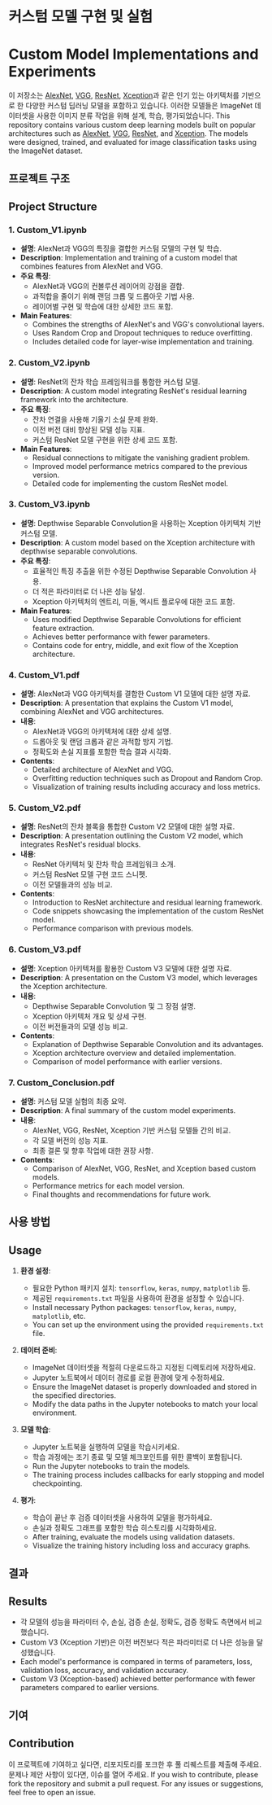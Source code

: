 # 커스텀 모델 구현 및 실험
# Custom Model Implementations and Experiments

이 저장소는 [AlexNet](https://proceedings.neurips.cc/paper_files/paper/2012/file/c399862d3b9d6b76c8436e924a68c45b-Paper.pdf), [VGG](https://arxiv.org/pdf/1409.1556), [ResNet](https://arxiv.org/pdf/1512.03385), [Xception](https://arxiv.org/pdf/1610.02357)과 같은 인기 있는 아키텍처를 기반으로 한 다양한 커스텀 딥러닝 모델을 포함하고 있습니다. 이러한 모델들은 ImageNet 데이터셋을 사용한 이미지 분류 작업을 위해 설계, 학습, 평가되었습니다.
This repository contains various custom deep learning models built on popular architectures such as [AlexNet](https://proceedings.neurips.cc/paper_files/paper/2012/file/c399862d3b9d6b76c8436e924a68c45b-Paper.pdf), [VGG](https://arxiv.org/pdf/1409.1556), [ResNet](https://arxiv.org/pdf/1512.03385), and [Xception](https://arxiv.org/pdf/1610.02357). The models were designed, trained, and evaluated for image classification tasks using the ImageNet dataset.

## 프로젝트 구조
## Project Structure

### 1. Custom_V1.ipynb
- **설명**: AlexNet과 VGG의 특징을 결합한 커스텀 모델의 구현 및 학습.
- **Description**: Implementation and training of a custom model that combines features from AlexNet and VGG.
- **주요 특징**:
  - AlexNet과 VGG의 컨볼루션 레이어의 강점을 결합.
  - 과적합을 줄이기 위해 랜덤 크롭 및 드롭아웃 기법 사용.
  - 레이어별 구현 및 학습에 대한 상세한 코드 포함.
- **Main Features**:
  - Combines the strengths of AlexNet's and VGG's convolutional layers.
  - Uses Random Crop and Dropout techniques to reduce overfitting.
  - Includes detailed code for layer-wise implementation and training.

### 2. Custom_V2.ipynb
- **설명**: ResNet의 잔차 학습 프레임워크를 통합한 커스텀 모델.
- **Description**: A custom model integrating ResNet's residual learning framework into the architecture.
- **주요 특징**:
  - 잔차 연결을 사용해 기울기 소실 문제 완화.
  - 이전 버전 대비 향상된 모델 성능 지표.
  - 커스텀 ResNet 모델 구현을 위한 상세 코드 포함.
- **Main Features**:
  - Residual connections to mitigate the vanishing gradient problem.
  - Improved model performance metrics compared to the previous version.
  - Detailed code for implementing the custom ResNet model.

### 3. Custom_V3.ipynb
- **설명**: Depthwise Separable Convolution을 사용하는 Xception 아키텍처 기반 커스텀 모델.
- **Description**: A custom model based on the Xception architecture with depthwise separable convolutions.
- **주요 특징**:
  - 효율적인 특징 추출을 위한 수정된 Depthwise Separable Convolution 사용.
  - 더 적은 파라미터로 더 나은 성능 달성.
  - Xception 아키텍처의 엔트리, 미들, 엑시트 플로우에 대한 코드 포함.
- **Main Features**:
  - Uses modified Depthwise Separable Convolutions for efficient feature extraction.
  - Achieves better performance with fewer parameters.
  - Contains code for entry, middle, and exit flow of the Xception architecture.

### 4. Custom_V1.pdf
- **설명**: AlexNet과 VGG 아키텍처를 결합한 Custom V1 모델에 대한 설명 자료.
- **Description**: A presentation that explains the Custom V1 model, combining AlexNet and VGG architectures.
- **내용**:
  - AlexNet과 VGG의 아키텍처에 대한 상세 설명.
  - 드롭아웃 및 랜덤 크롭과 같은 과적합 방지 기법.
  - 정확도와 손실 지표를 포함한 학습 결과 시각화.
- **Contents**:
  - Detailed architecture of AlexNet and VGG.
  - Overfitting reduction techniques such as Dropout and Random Crop.
  - Visualization of training results including accuracy and loss metrics.

### 5. Custom_V2.pdf
- **설명**: ResNet의 잔차 블록을 통합한 Custom V2 모델에 대한 설명 자료.
- **Description**: A presentation outlining the Custom V2 model, which integrates ResNet's residual blocks.
- **내용**:
  - ResNet 아키텍처 및 잔차 학습 프레임워크 소개.
  - 커스텀 ResNet 모델 구현 코드 스니펫.
  - 이전 모델들과의 성능 비교.
- **Contents**:
  - Introduction to ResNet architecture and residual learning framework.
  - Code snippets showcasing the implementation of the custom ResNet model.
  - Performance comparison with previous models.

### 6. Custom_V3.pdf
- **설명**: Xception 아키텍처를 활용한 Custom V3 모델에 대한 설명 자료.
- **Description**: A presentation on the Custom V3 model, which leverages the Xception architecture.
- **내용**:
  - Depthwise Separable Convolution 및 그 장점 설명.
  - Xception 아키텍처 개요 및 상세 구현.
  - 이전 버전들과의 모델 성능 비교.
- **Contents**:
  - Explanation of Depthwise Separable Convolution and its advantages.
  - Xception architecture overview and detailed implementation.
  - Comparison of model performance with earlier versions.

### 7. Custom_Conclusion.pdf
- **설명**: 커스텀 모델 실험의 최종 요약.
- **Description**: A final summary of the custom model experiments.
- **내용**:
  - AlexNet, VGG, ResNet, Xception 기반 커스텀 모델들 간의 비교.
  - 각 모델 버전의 성능 지표.
  - 최종 결론 및 향후 작업에 대한 권장 사항.
- **Contents**:
  - Comparison of AlexNet, VGG, ResNet, and Xception based custom models.
  - Performance metrics for each model version.
  - Final thoughts and recommendations for future work.

## 사용 방법
## Usage

1. **환경 설정**:
   - 필요한 Python 패키지 설치: `tensorflow`, `keras`, `numpy`, `matplotlib` 등.
   - 제공된 `requirements.txt` 파일을 사용하여 환경을 설정할 수 있습니다.
   - Install necessary Python packages: `tensorflow`, `keras`, `numpy`, `matplotlib`, etc.
   - You can set up the environment using the provided `requirements.txt` file.

2. **데이터 준비**:
   - ImageNet 데이터셋을 적절히 다운로드하고 지정된 디렉토리에 저장하세요.
   - Jupyter 노트북에서 데이터 경로를 로컬 환경에 맞게 수정하세요.
   - Ensure the ImageNet dataset is properly downloaded and stored in the specified directories.
   - Modify the data paths in the Jupyter notebooks to match your local environment.

3. **모델 학습**:
   - Jupyter 노트북을 실행하여 모델을 학습시키세요.
   - 학습 과정에는 조기 종료 및 모델 체크포인트를 위한 콜백이 포함됩니다.
   - Run the Jupyter notebooks to train the models.
   - The training process includes callbacks for early stopping and model checkpointing.

4. **평가**:
   - 학습이 끝난 후 검증 데이터셋을 사용하여 모델을 평가하세요.
   - 손실과 정확도 그래프를 포함한 학습 히스토리를 시각화하세요.
   - After training, evaluate the models using validation datasets.
   - Visualize the training history including loss and accuracy graphs.

## 결과
## Results

- 각 모델의 성능을 파라미터 수, 손실, 검증 손실, 정확도, 검증 정확도 측면에서 비교했습니다.
- Custom V3 (Xception 기반)은 이전 버전보다 적은 파라미터로 더 나은 성능을 달성했습니다.
- Each model's performance is compared in terms of parameters, loss, validation loss, accuracy, and validation accuracy.
- Custom V3 (Xception-based) achieved better performance with fewer parameters compared to earlier versions.

## 기여
## Contribution

이 프로젝트에 기여하고 싶다면, 리포지토리를 포크한 후 풀 리퀘스트를 제출해 주세요. 문제나 제안 사항이 있다면, 이슈를 열어 주세요.
If you wish to contribute, please fork the repository and submit a pull request. For any issues or suggestions, feel free to open an issue.
